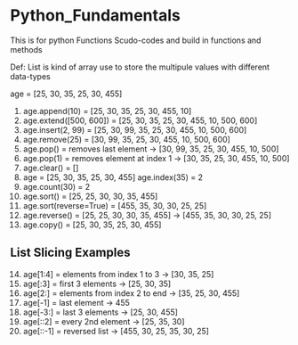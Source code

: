 # Python_Fundamentals
This is for python Functions Scudo-codes and build in functions and methods
<!-- LIST -->
Def: List is kind of array use to store the multipule values with different data-types
<!-- Build in Methods -->
age = [25, 30, 35, 25, 30, 455]

1) age.append(10) = [25, 30, 35, 25, 30, 455, 10]
2) age.extend([500, 600]) = [25, 30, 35, 25, 30, 455, 10, 500, 600]
3) age.insert(2, 99) = [25, 30, 99, 35, 25, 30, 455, 10, 500, 600]
4) age.remove(25) = [30, 99, 35, 25, 30, 455, 10, 500, 600]
5) age.pop() = removes last element → [30, 99, 35, 25, 30, 455, 10, 500]
6) age.pop(1) = removes element at index 1 → [30, 35, 25, 30, 455, 10, 500]
7) age.clear() = []
8) age = [25, 30, 35, 25, 30, 455]
   age.index(35) = 2
9) age.count(30) = 2
10) age.sort() = [25, 25, 30, 30, 35, 455]
11) age.sort(reverse=True) = [455, 35, 30, 30, 25, 25]
12) age.reverse() = [25, 25, 30, 30, 35, 455] → [455, 35, 30, 30, 25, 25]
13) age.copy() = [25, 30, 35, 25, 30, 455]

## List Slicing Examples

14) age[1:4] = elements from index 1 to 3 → [30, 35, 25]
15) age[:3] = first 3 elements → [25, 30, 35]
16) age[2:] = elements from index 2 to end → [35, 25, 30, 455]
17) age[-1] = last element → 455
18) age[-3:] = last 3 elements → [25, 30, 455]
19) age[::2] = every 2nd element → [25, 35, 30]
20) age[::-1] = reversed list → [455, 30, 25, 35, 30, 25]
